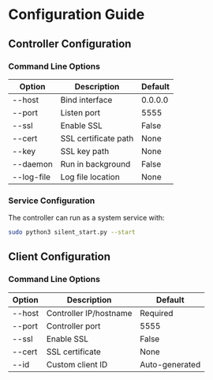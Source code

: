 # Configuration Guide

## Controller Configuration

### Command Line Options

| Option     | Description          | Default |
| ---------- | -------------------- | ------- |
| --host     | Bind interface       | 0.0.0.0 |
| --port     | Listen port          | 5555    |
| --ssl      | Enable SSL           | False   |
| --cert     | SSL certificate path | None    |
| --key      | SSL key path         | None    |
| --daemon   | Run in background    | False   |
| --log-file | Log file location    | None    |

### Service Configuration

The controller can run as a system service with:

```bash
sudo python3 silent_start.py --start
```

## Client Configuration

### Command Line Options

| Option | Description            | Default        |
| ------ | ---------------------- | -------------- |
| --host | Controller IP/hostname | Required       |
| --port | Controller port        | 5555           |
| --ssl  | Enable SSL             | False          |
| --cert | SSL certificate        | None           |
| --id   | Custom client ID       | Auto-generated |
